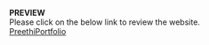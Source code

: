 <b>PREVIEW</b><br/>
Please click on the below link to review the website.<br/>
[PreethiPortfolio](https://preethi89-portfolio.netlify.app)
